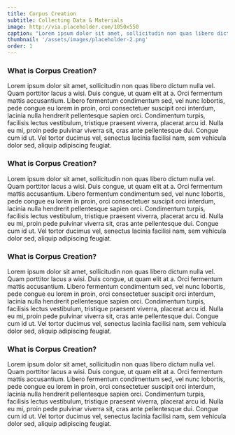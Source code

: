 ```yaml
---
title: Corpus Creation
subtitle: Collecting Data & Materials
image: http://via.placeholder.com/1050x550
caption: "Lorem ipsum dolor sit amet, sollicitudin non quas libero dictum nulla vel. Quam porttitor lacus a wisi. Duis congue, ut quam elit at a. Orci fermentum mattis accusantium. Libero fermentum condimentum sed, vel"
thumbnail: '/assets/images/placeholder-2.png'
order: 1
---
```


<h3>What is Corpus Creation?</h3>

Lorem ipsum dolor sit amet, sollicitudin non quas libero dictum nulla vel. Quam porttitor lacus a wisi. Duis congue, ut quam elit at a. Orci fermentum mattis accusantium. Libero fermentum condimentum sed, vel nunc lobortis, pede congue eu lorem in proin, orci consectetuer suscipit orci interdum, lacinia nulla hendrerit pellentesque sapien orci. Condimentum turpis, facilisis lectus vestibulum, tristique praesent viverra, placerat arcu id. Nulla eu mi, proin pede pulvinar viverra sit, cras ante pellentesque dui. Congue cum id ut. Vel tortor ducimus vel, senectus lacinia facilisi nam, sem vehicula dolor sed, aliquip adipiscing feugiat.

<h3>What is Corpus Creation?</h3>

Lorem ipsum dolor sit amet, sollicitudin non quas libero dictum nulla vel. Quam porttitor lacus a wisi. Duis congue, ut quam elit at a. Orci fermentum mattis accusantium. Libero fermentum condimentum sed, vel nunc lobortis, pede congue eu lorem in proin, orci consectetuer suscipit orci interdum, lacinia nulla hendrerit pellentesque sapien orci. Condimentum turpis, facilisis lectus vestibulum, tristique praesent viverra, placerat arcu id. Nulla eu mi, proin pede pulvinar viverra sit, cras ante pellentesque dui. Congue cum id ut. Vel tortor ducimus vel, senectus lacinia facilisi nam, sem vehicula dolor sed, aliquip adipiscing feugiat.

<h3>What is Corpus Creation?</h3>

Lorem ipsum dolor sit amet, sollicitudin non quas libero dictum nulla vel. Quam porttitor lacus a wisi. Duis congue, ut quam elit at a. Orci fermentum mattis accusantium. Libero fermentum condimentum sed, vel nunc lobortis, pede congue eu lorem in proin, orci consectetuer suscipit orci interdum, lacinia nulla hendrerit pellentesque sapien orci. Condimentum turpis, facilisis lectus vestibulum, tristique praesent viverra, placerat arcu id. Nulla eu mi, proin pede pulvinar viverra sit, cras ante pellentesque dui. Congue cum id ut. Vel tortor ducimus vel, senectus lacinia facilisi nam, sem vehicula dolor sed, aliquip adipiscing feugiat.

<h3>What is Corpus Creation?</h3>

Lorem ipsum dolor sit amet, sollicitudin non quas libero dictum nulla vel. Quam porttitor lacus a wisi. Duis congue, ut quam elit at a. Orci fermentum mattis accusantium. Libero fermentum condimentum sed, vel nunc lobortis, pede congue eu lorem in proin, orci consectetuer suscipit orci interdum, lacinia nulla hendrerit pellentesque sapien orci. Condimentum turpis, facilisis lectus vestibulum, tristique praesent viverra, placerat arcu id. Nulla eu mi, proin pede pulvinar viverra sit, cras ante pellentesque dui. Congue cum id ut. Vel tortor ducimus vel, senectus lacinia facilisi nam, sem vehicula dolor sed, aliquip adipiscing feugiat.